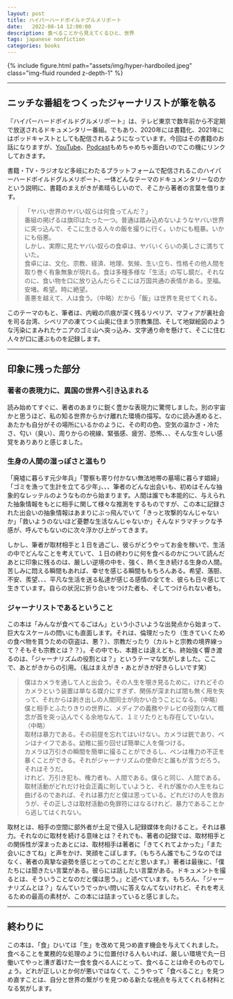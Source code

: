 ```yaml
---
layout: post
title: ハイパーハードボイルドグルメリポート
date:   2022-08-14 12:00:00
description: 食べることから見えてくるひと、世界
tags: japanese nonfiction
categories: books
---
```


<div class="row mt-3">
    <div class="col-sm mt-3 mt-md-0">
        {% include figure.html path="assets/img/hyper-hardboiled.jpeg" class="img-fluid rounded z-depth-1" %}
    </div>
</div>

<hr>

## ニッチな番組をつくったジャーナリストが筆を執る

『ハイパーハードボイルドグルメリポート』は、テレビ東京で数年前から不定期で放送されるドキュメンタリー番組。でもあり、2020年には書籍化、2021年にはポッドキャストとしても配信されるようになっています。今回はその書籍のお話になりますが、<a href="https://youtube.com/playlist?list=PLe7yaPWHjEKoxyi2277Mw5Wlf7zOWkavr">YouTube</a>、<a href="https://open.spotify.com/show/4nNKlfOpKLybWKxhZ9lrzU?si=5c19eca74b9643b4">Podcast</a>もめちゃめちゃ面白いのでこの機にリンクしておきます。

書籍・TV・ラジオなど多岐にわたるプラットフォームで配信されるこのハイパーハードボイルドグルメリポート、一体どんなテーマのドキュメンタリーなのかという説明に、書籍のまえがきが素晴らしいので、そこから著者の言葉を借ります。

<blockquote>
    「ヤバい世界のヤバい奴らは何食ってんだ？」<br>
    番組の掲げるは旗印はたった一つ。普通は踏み込めないようなヤバい世界に突っ込んで、そこに生きる人々の飯を撮りに行く。いかにも粗暴。いかにも俗悪。<br>
    しかし、実際に見たヤバい奴らの食卓は、ヤバいくらいの美しさに満ちていた。<br>
    食卓には、文化、宗教、経済、地理、気候、生い立ち、性格その他人間を取り巻く有象無象が現れる。食は多種多様な「生活」の写し鏡だ。それなのに、食い物を口に放り込んだらそこには万国共通の表情がある。至福。安堵。希望。時に絶望。<br>
    善悪を越えて、人は食う。（中略）だから「飯」は世界を見せてくれる。
</blockquote>

このテーマのもと、筆者は、内戦の爪痕が深く残るリベリア、マフィアが裏社会を司る台湾、シベリアの凍てつく山奥に住まう宗教集団、そして地獄絵図のような汚染にまみれたケニアのゴミ山へ突っ込み、文字通り命を懸けて、そこに住む人々が口に運ぶものを記録します。

<hr>

## 印象に残った部分

### 著者の表現力に、異国の世界へ引き込まれる

読み始めてすぐに、著者のあまりに鋭く豊かな表現力に驚愕しました。別の宇宙かと思うほど、私の知る世界からかけ離れた環境の描写。なのに読み進めると、あたかも自分がその場所にいるかのように、その町の色、空気の温かさ・冷たさ、匂い（臭い）、周りからの視線、緊張感、疲労、恐怖、、、そんな生々しい感覚をありありと感じました。

### 生身の人間の湿っぽさと温もり

「廃墟に暮らす元少年兵」「警察も寄り付かない無法地帯の墓場に暮らす娼婦」「ゴミを漁って生計を立てる少年」、、、筆者のどんな出会いも、初めはそんな抽象的なレッテルのようなものから始まります。人間は誰でも本能的に、与えられた抽象情報をもとに相手に関して様々な推測をするものですが、この本に記録された出会いの抽象情報はあまりにぶっ飛んでいて「きっと攻撃的なんじゃないか」「救いようのないほど憂鬱な生活なんじゃないか」そんなドラマチックな予感が、呼んでもないのに次々浮かび上がってきます。

しかし、筆者が取材相手と１日を過ごし、彼らがどうやってお金を稼いで、生活の中でどんなことを考えていて、１日の終わりに何を食べるのかについて読んだあとに印象に残るのは、厳しい逆境の中を、強く、熱く生き続ける生身の人間。苦しみに悶える瞬間もあれば、幸せを感じる瞬間ももちろんある。希望、落胆、不安、羨望、、、平凡な生活を送る私達が感じる感情の全てを、彼らも日々感じて生きています。自らの状況に折り合いをつけた者も、そしてつけられない者も。

### ジャーナリストであるということ

この本は「みんなが食べてるごはん」という小さいような出発点から始まって、巨大なスケールの問いにも直面します。それは、倫理だったり（生きていくための食べ物を買うための窃盗は、悪？）、宗教だったり（カルトと宗教の境界線って？そもそも宗教とは？？）。その中でも、本題とは違えども、終始強く響き渡るのは、「ジャーナリズムの役割とは？」というテーマな気がしました。ここで、あとがきからの引用。（私はまえがき・あとがきが好きらしいです笑）

<blockquote>
    僕はカメラを通して人と出会う。その人生を覗き見るために。けれどそのカメラという装置は単なる媒介にすぎず、関係が深まれば間も無く用を失って、それからは剥き出しの人間同士が向かい合うことになる。（中略）僕と相手とふたりきりの世界に、メディアの義務やテレビの役割なんて概念が首を突っ込んでくる余地なんて、１ミリたりとも存在していない。<br>
    （中略）<br>
    取材は暴力である。その前提を忘れてはいけない。カメラは銃であり、ペンはナイフである。幼稚に振り回せば簡単に人を傷つける。<br>
    カメラは万引きの瞬間を簡単に撮ることができるし、ペンは権力の不正を暴くことができる。それがジャーナリズムの使命だと誰もが言うだろう。それはそうだ。<br>
    けれど、万引き犯も、権力者も、人間である。僕らと同じ、人間である。<br>
    取材活動がどれだけ社会正義に則していようと、それが誰かの人生をねじ曲げるのであれば、それは暴力だと僕は思っている。どれだけの人を救おうが、その正しさは取材活動の免罪符にはなるけれど、暴力であることから逃してはくれない。
</blockquote>

取材とは、相手の空間に部外者が土足で侵入し記録媒体を向けること。それは暴力。それなのに取材を続ける意味とは？それでも、著者の記録では、取材相手との関係性が深まったあとには、取材相手は著者に「きてくれてよかった」「また会いにきてね」と声をかけ、笑顔をこぼします。（もちろん誰でもこうなのではなく、著者の真摯な姿勢を感じとってのことだと思います。）著者は最後に、「僕たちには聞きたい言葉がある。彼らには話したい言葉がある。ドキュメントを撮るとは、そういうことなのだと僕は思う。」と述べています。もちろん、「ジャーナリズムとは？」なんていうでっかい問いに答えなんてないけれど、それを考えるための最高の素材が、この本には詰まっていると感じました。

<hr>

## 終わりに

この本は、「食」ひいては「生」を改めて見つめ直す機会を与えてくれました。食べることを業務的な処理のように位置付ける人もいれば、厳しい環境で丸一日働いてやっと漕ぎ着けた一食を食べる人にとって、食べることは命そのものでしょう。どれが正しいとか何が悪いではなくて、こうやって「食べること」を見つめ直すことは、自分と世界の繋がりを見つめる新たな視点を与えてくれる材料となる気がします。
